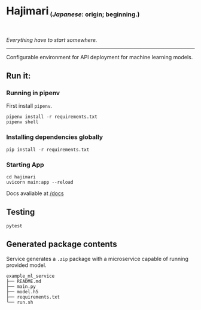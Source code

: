 <h1>Hajimari<sub><sub><sup>&nbsp;(<i>Japanese</i>: origin; beginning.)</sup></sub></sub></h1><br>

_Everything have to start somewhere._

---

Configurable environment for API deployment for machine learning models.

## Run it:

### Running in pipenv

First install `pipenv`.

```shell
pipenv install -r requirements.txt
pipenv shell
```

### Installing dependencies globally

```shell
pip install -r requirements.txt
```

### Starting App

``` shell
cd hajimari
uvicorn main:app --reload
```

Docs avaliable at [/docs](http://127.0.0.1:8000/docs)

## Testing

```shell
pytest
```

## Generated package contents

Service generates a `.zip` package with a microservice capable of running provided model.

```text
example_ml_service
├── README.md
├── main.py
├── model.h5
├── requirements.txt
└── run.sh
```